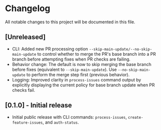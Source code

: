 # Changelog

All notable changes to this project will be documented in this file.

## [Unreleased]
- CLI: Added new PR processing option `--skip-main-update/--no-skip-main-update` to control whether to merge the PR's base branch into a PR branch before attempting fixes when PR checks are failing.
- Behavior change: The default is now to skip merging the base branch before fixes (equivalent to `--skip-main-update`). Use `--no-skip-main-update` to perform the merge step first (previous behavior).
- Logging: Improved clarity in `process-issues` command output by explicitly displaying the current policy for base branch update when PR checks fail.

## [0.1.0] - Initial release
- Initial public release with CLI commands: `process-issues`, `create-feature-issues`, and `auth-status`.

